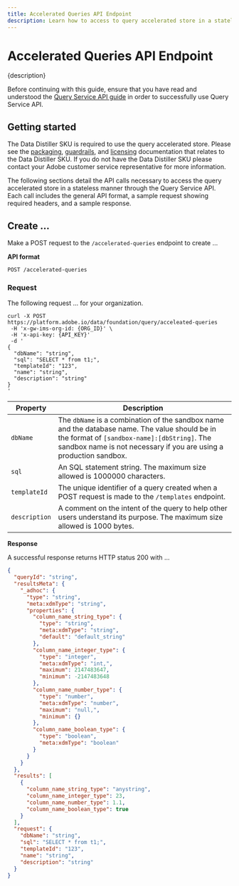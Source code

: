 ```yaml
---
title: Accelerated Queries API Endpoint
description: Learn how to access to query accelerated store in a stateless manner. This document provides sample HTTP requests and responses for the Query Service accelerated-queries endpoint.
---
```

# Accelerated Queries API Endpoint

{description}

Before continuing with this guide, ensure that you have read and understood the [Query Service API guide](./getting-started.md) in order to successfully use Query Service API.

## Getting started

The Data Distiller SKU is required to use the query accelerated store. Please see the [packaging](../packages.md), [guardrails](../guardrails.md#query-accelerated-store), and [licensing](../data-distiller/licence-usage.md) documentation that relates to the Data Distiller SKU. If you do not have the Data Distiller SKU please contact your Adobe customer service representative for more information.

The following sections detail the API calls necessary to access the query accelerated store in a stateless manner through the Query Service API. Each call includes the general API format, a sample request showing required headers, and a sample response.

## Create ...

Make a POST request to the `/accelerated-queries` endpoint to create ...

**API format**

```shell
POST /accelerated-queries
```

<!-- are there query parameters? -->

<!-- ### Query parameters

The following is a list of available query parameters for ...

{are they optional/required} -->


### Request

The following request ... for your organization.

```shell
curl -X POST https://platform.adobe.io/data/foundation/query/acceleated-queries
 -H 'x-gw-ims-org-id: {ORG_ID}' \
 -H 'x-api-key: {API_KEY}'
 -d '
{
  "dbName": "string",
  "sql": "SELECT * from t1;",
  "templateId": "123",
  "name": "string",
  "description": "string"
}
'
```

| Property | Description |
|---|---|
| `dbName`  | The `dbName` is a combination of the sandbox name and the database name. The value should be in the format of `[sandbox-name]:[dbString]`. The sandbox name is not necessary if you are using a production sandbox. |
| `sql`  | An SQL statement string. The maximum size allowed is 1000000 characters. |
| `templateId` | The unique identifier of a query created when a POST request is made to the `/templates` endpoint. |
| `description` | A comment on the intent of the query to help other users understand its purpose. The maximum size allowed is 1000 bytes.  |

**Response**

A successful response returns HTTP status 200 with ...

<!-- response body needs actual examples -->

```json
{
  "queryId": "string",
  "resultsMeta": {
    "_adhoc": {
      "type": "string",
      "meta:xdmType": "string",
      "properties": {
        "column_name_string_type": {
          "type": "string",
          "meta:xdmType": "string",
          "default": "default_string"
        },
        "column_name_integer_type": {
          "type": "integer",
          "meta:xdmType": "int,",
          "maximum": 2147483647,
          "minimum": -2147483648
        },
        "column_name_number_type": {
          "type": "number",
          "meta:xdmType": "number",
          "maximum": "null,",
          "minimum": {}
        },
        "column_name_boolean_type": {
          "type": "boolean",
          "meta:xdmType": "boolean"
        }
      }
    }
  },
  "results": [
    {
      "column_name_string_type": "anystring",
      "column_name_integer_type": 23,
      "column_name_number_type": 1.1,
      "column_name_boolean_type": true
    }
  ],
  "request": {
    "dbName": "string",
    "sql": "SELECT * from t1;",
    "templateId": "123",
    "name": "string",
    "description": "string"
  }
}
```
